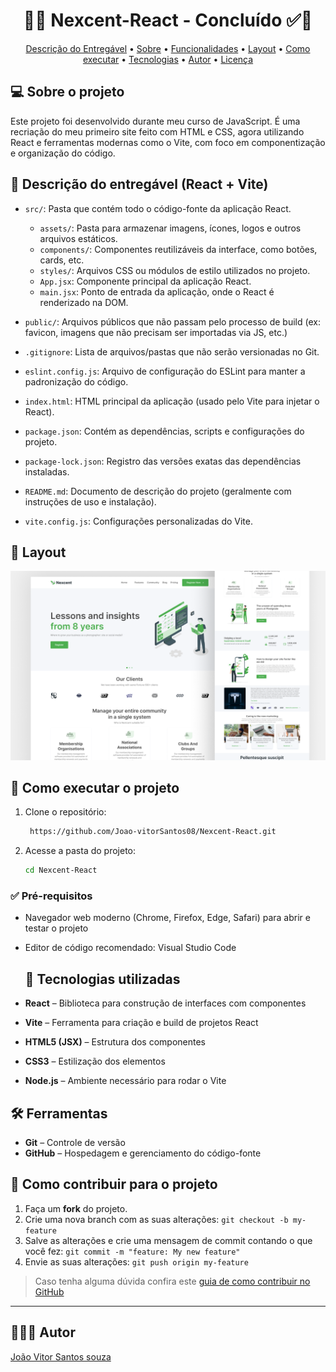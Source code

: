 <h1 align="center"> 
	  🚀✅ Nexcent-React - Concluído ✅🚀
</h1>

<!-- MODELO MENU DE NAVEGAÇÃO -->
<p align="center">
 <a href="#-Descrição-do-entregável">Descrição do Entregável</a> •
 <a href="#-sobre-o-projeto">Sobre</a> •
 <a href="#-funcionalidades">Funcionalidades</a> •
 <a href="#-layout">Layout</a> • 
 <a href="#-como-executar-o-projeto">Como executar</a> • 
 <a href="#-tecnologias">Tecnologias</a> • 
 <a href="#-autor">Autor</a> • 
 <a href="#user-content--licença">Licença</a>
</p>

## 💻 Sobre o projeto
Este projeto foi desenvolvido durante meu curso de JavaScript. É uma recriação do meu primeiro site feito com HTML e CSS, agora utilizando React e ferramentas modernas como o Vite, com foco em componentização e organização do código.


## 📄 Descrição do entregável (React + Vite)

- `src/`: Pasta que contém todo o código-fonte da aplicação React.
  - `assets/`: Pasta para armazenar imagens, ícones, logos e outros arquivos estáticos.
  - `components/`: Componentes reutilizáveis da interface, como botões, cards, etc.
  - `styles/`: Arquivos CSS ou módulos de estilo utilizados no projeto.
  - `App.jsx`: Componente principal da aplicação React.
  - `main.jsx`: Ponto de entrada da aplicação, onde o React é renderizado na DOM.

- `public/`: Arquivos públicos que não passam pelo processo de build (ex: favicon, imagens que não precisam ser importadas via JS, etc.)

- `.gitignore`: Lista de arquivos/pastas que não serão versionadas no Git.

- `eslint.config.js`: Arquivo de configuração do ESLint para manter a padronização do código.

- `index.html`: HTML principal da aplicação (usado pelo Vite para injetar o React).

- `package.json`: Contém as dependências, scripts e configurações do projeto.

- `package-lock.json`: Registro das versões exatas das dependências instaladas.

- `README.md`: Documento de descrição do projeto (geralmente com instruções de uso e instalação).

- `vite.config.js`: Configurações personalizadas do Vite.

## 🎨 Layout

![Mobile3](https://github.com/Joao-vitorSantos08/Nexcent/blob/main/src/assets/images/Thumbnail.png)

## 🚀 Como executar o projeto

1. Clone o repositório:
   ```bash
  	https://github.com/Joao-vitorSantos08/Nexcent-React.git
2. Acesse a pasta do projeto:
   
   ```bash
   cd Nexcent-React

 ### ✅ Pré-requisitos
  
 - Navegador web moderno (Chrome, Firefox, Edge, Safari) para abrir e testar o projeto  
 - Editor de código recomendado: Visual Studio Code

   ## 🚀 Tecnologias utilizadas

- **React** – Biblioteca para construção de interfaces com componentes
- **Vite** – Ferramenta para criação e build de projetos React
- **HTML5 (JSX)** – Estrutura dos componentes
- **CSS3** – Estilização dos elementos
- **Node.js** – Ambiente necessário para rodar o Vite

## 🛠️ Ferramentas
- **Git** – Controle de versão
- **GitHub** – Hospedagem e gerenciamento do código-fonte

## 💪 Como contribuir para o projeto

1. Faça um **fork** do projeto.
2. Crie uma nova branch com as suas alterações: `git checkout -b my-feature`
3. Salve as alterações e crie uma mensagem de commit contando o que você fez: `git commit -m "feature: My new feature"`
4. Envie as suas alterações: `git push origin my-feature`
> Caso tenha alguma dúvida confira este [guia de como contribuir no GitHub](./CONTRIBUTING.md)

---

## 👨🏽‍💻 Autor

<a href="https://www.linkedin.com/in/jo%C3%A3o-vitor-santos-souza-844306360/">
João Vitor Santos souza</a>
 <br />
 

